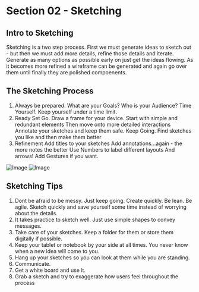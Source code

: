 # Section 02 - Sketching

## Intro to Sketching
Sketching is a two step process. First we must generate ideas to sketch out - but then we must add more details, refine those details and iterate.
Generate as many options as possible early on just get the ideas flowing. As it becomes more refined a wireframe can be generated and again go over them until finally they are polished compoenents.

## The Sketching Process
1. Always be prepared.
 What are your Goals? 
 Who is your Audience?
 Time Yourself. Keep yourself under a time limit.
2. Ready Set Go.
Draw a frame for your device.
Start with simple and redundant elements
Then move onto more detailed interactions
Annotate your sketches and keep them safe.
Keep Going. Find sketches you like and then make them better
3. Refinement
Add titles to your sketches
Add annotations...again - the more notes the better
Use Numbers to label different layouts
And arrows!
Add Gestures if you want.

![Image](./krita_assets/sketching-user-flows.png.jpg)
![Image](./krita_assets/sketching-user-flows-2.png.jpg)

## Sketching Tips
1. Dont be afraid to be messy. Just keep going. Create quickly. Be lean. Be agile. Sketch quickly and save yourself some time instead of worrying about the details.
2. It takes practice to sketch well. Just use simple shapes to convey messages.
3. Take care of your sketches. Keep a folder for them or store them digitally if possible.
4. Keep your tablet or notebook by your side at all times. You never know when a new idea will come to you.
5. Hang up your sketches so you can look at them while you are standing.
6. Communicate.
7. Get a white board and use it.
8. Grab a sketch and try to exaggerate how users feel throughout the process

